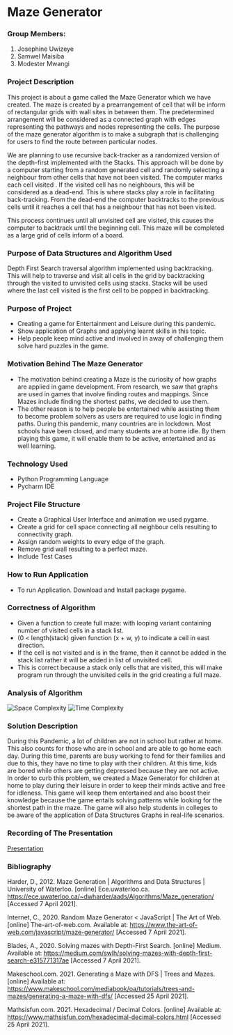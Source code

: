 # Maze Generator
### Group Members:
1. Josephine Uwizeye
2. Samwel Maisiba
3. Modester Mwangi
### Project Description

This project is about a game called the Maze Generator which we have created. The maze is created by a prearrangement of cell that will be 
inform of rectangular grids with wall sites in between them.
The predetermined arrangement will be considered as a connected graph with edges representing the pathways and nodes representing the cells.
The purpose of the maze generator algorithm is to make a subgraph that is challenging for users
to find the route between particular nodes. 

We are planning to use recursive back-tracker as a randomized version of the depth-first implemented with the 
Stacks. This approach will be done by a computer starting from a random generated cell and randomly selecting a neighbour from other cells
that have not been visited. The computer marks each cell visited . If the visited cell has no neighbours, this will be considered as a dead-end. This is where stacks play a role in facilitating back-tracking. 
From the dead-end the computer backtracks to the previous cells until it reaches a cell that has a neighbour that has not been visited.

This process continues until all unvisited cell are visited, this causes the computer to backtrack until the beginning cell. This maze will be completed as a large grid of cells 
inform of a board.

### Purpose of Data Structures and Algorithm Used
Depth First Search  traversal algorithm implemented using backtracking. This will help to traverse and visit
all cells in the grid by backtracking through the visited to unvisited cells using stacks.
Stacks will be used where the last cell visited is the first cell to be popped in backtracking.

### Purpose of Project
* Creating a game for Entertainment and Leisure during this pandemic.
* Show application of Graphs and applying learnt skills in this topic.
* Help people keep mind active and involved in away of challenging them solve hard puzzles in the game.

### Motivation Behind The Maze Generator
* The motivation behind creating a Maze is the curiosity of how graphs are applied in game development. From research, we saw that graphs are used in games that involve finding routes and mappings. Since Mazes include
 finding the shortest paths, we decided to use them.
* The other reason is to help people be entertained while assisting them to become problem 
solvers as users are required to use logic in finding paths. During this pandemic, many countries are in lockdown. Most schools have been closed, and many students are at home idle. By them playing this game, it will enable them to 
be active, entertained and as well learning.

### Technology Used
* Python Programming Language
* Pycharm IDE

### Project File Structure
* Create a Graphical User Interface and animation we used pygame.
* Create a grid for cell space connecting all neighbour cells resulting to connectivity graph.
* Assign random weights to every edge of the graph.
* Remove grid wall resulting to a perfect maze.
* Include Test Cases


### How to Run Application
* To run Application. Download and Install package pygame.


### Correctness of Algorithm
* Given a function to create full maze:
with looping variant containing number of visited cells in 
a stack list.
* (0 < length(stack) given function (x + w, y) to indicate a cell in east direction.
* If the cell is not visited and is in the frame, then it cannot be added in the stack list rather it will be 
added in list of unvisited cell.
* This is correct because a stack only cells that are visited, this will make program run through the unvisited cells in the grid
creating a full maze.

  
### Analysis of Algorithm
![Space Complexity](http://www.sciweavers.org/upload/Tex2Img_1619387817/render.png)
![Time Complexity](http://www.sciweavers.org/upload/Tex2Img_1619387599/render.png)

### Solution Description
During this Pandemic, a lot of children are not in school but rather at home. This also counts for those who are in school and are able to go home each day. During this time, parents are busy working to fend for their families and due to this, they have no time to play with their children. At this time, kids are bored while others are getting depressed because they are not active. In order to curb this problem, we created a Maze Generator for children at home to play during their leisure in order to keep their minds active and free for idleness.
This game will keep them entertained and also boost their knowledge because the game entails solving patterns while looking for the shortest path in the maze.
The game will also help students in colleges to be aware of the application of Data Structures Graphs in real-life scenarios.

### Recording of The Presentation
[Presentation](https://drive.google.com/file/d/1tABrp0U_ud4ZA2cUJpiHyzGoX0bvxidu/view?usp=sharing)


### Bibliography
Harder, D., 2012. Maze Generation | Algorithms and Data Structures | University of Waterloo. [online] Ece.uwaterloo.ca. <https://ece.uwaterloo.ca/~dwharder/aads/Algorithms/Maze_generation/> 
[Accessed 7 April 2021].

Internet, C., 2020. Random Maze Generator < JavaScript | The Art of Web. [online] The-art-of-web.com. Available at: 
<https://www.the-art-of-web.com/javascript/maze-generator/> [Accessed 7 April 2021].

Blades, A., 2020. Solving mazes with Depth-First Search. [online] Medium. Available at:
 <https://medium.com/swlh/solving-mazes-with-depth-first-search-e315771317ae> [Accessed 7 April 2021].

Makeschool.com. 2021. Generating a Maze with DFS | Trees and Mazes. [online] Available at: 
<https://www.makeschool.com/mediabook/oa/tutorials/trees-and-mazes/generating-a-maze-with-dfs/> 
[Accessed 25 April 2021].

Mathsisfun.com. 2021. Hexadecimal / Decimal Colors. [online] Available at: <https://www.mathsisfun.com/hexadecimal-decimal-colors.html> 
[Accessed 25 April 2021].








